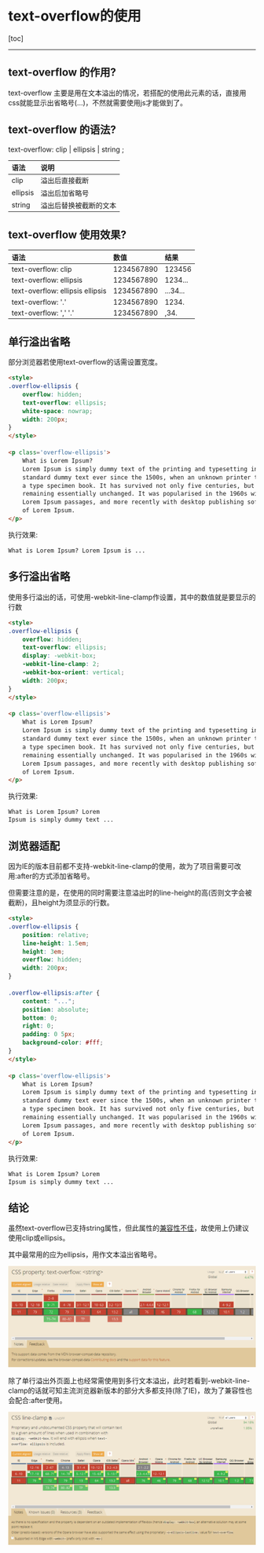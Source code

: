 <h1>text-overflow的使用</h1>

[toc]

---

## text-overflow 的作用?

text-overflow 主要是用在文本溢出的情况，若搭配的使用此元素的话，直接用css就能显示出省略号(...)，不然就需要使用js才能做到了。

## text-overflow 的语法?

text-overflow: clip | ellipsis | string ;

| 语法     | 说明                   |
| :------- | :--------------------- |
| clip     | 溢出后直接截断         |
| ellipsis | 溢出后加省略号         |
| string   | 溢出后替换被截断的文本 |

## text-overflow 使用效果?

| 语法                             | 数值       | 结果     |
| :------------------------------- | :--------- | :------- |
| text-overflow: clip              | 1234567890 | 123456   |
| text-overflow: ellipsis          | 1234567890 | 1234...  |
| text-overflow: ellipsis ellipsis | 1234567890 | ...34... |
| text-overflow: '.'               | 1234567890 | 1234.    |
| text-overflow: ',' '.'           | 1234567890 | ,34.     |

## 单行溢出省略

部分浏览器若使用text-overflow的话需设置宽度。

```html
<style>
.overflow-ellipsis {
    overflow: hidden;
    text-overflow: ellipsis;
    white-space: nowrap;
    width: 200px;
}
</style>

<p class='overflow-ellipsis'>
    What is Lorem Ipsum?
    Lorem Ipsum is simply dummy text of the printing and typesetting industry. Lorem Ipsum has been the industry's
    standard dummy text ever since the 1500s, when an unknown printer took a galley of type and scrambled it to make
    a type specimen book. It has survived not only five centuries, but also the leap into electronic typesetting,
    remaining essentially unchanged. It was popularised in the 1960s with the release of Letraset sheets containing
    Lorem Ipsum passages, and more recently with desktop publishing software like Aldus PageMaker including versions
    of Lorem Ipsum.
</p>
```

执行效果:

```
What is Lorem Ipsum? Lorem Ipsum is ...
```

## 多行溢出省略

使用多行溢出的话，可使用-webkit-line-clamp作设置，其中的数值就是要显示的行数

```html
<style>
.overflow-ellipsis {
    overflow: hidden;
    text-overflow: ellipsis;
    display: -webkit-box;
    -webkit-line-clamp: 2;
    -webkit-box-orient: vertical;
    width: 200px;
}
</style>

<p class='overflow-ellipsis'>
    What is Lorem Ipsum?
    Lorem Ipsum is simply dummy text of the printing and typesetting industry. Lorem Ipsum has been the industry's
    standard dummy text ever since the 1500s, when an unknown printer took a galley of type and scrambled it to make
    a type specimen book. It has survived not only five centuries, but also the leap into electronic typesetting,
    remaining essentially unchanged. It was popularised in the 1960s with the release of Letraset sheets containing
    Lorem Ipsum passages, and more recently with desktop publishing software like Aldus PageMaker including versions
    of Lorem Ipsum.
</p>
```

执行效果:

```
What is Lorem Ipsum? Lorem 
Ipsum is simply dummy text ...
```

## 浏览器适配

因为IE的版本目前都不支持-webkit-line-clamp的使用，故为了项目需要可改用:after的方式添加省略号。

但需要注意的是，在使用的同时需要注意溢出时的line-height的高(否则文字会被截断)，且height为须显示的行数。

```html
<style>
.overflow-ellipsis {
    position: relative;
    line-height: 1.5em;
    height: 3em;
    overflow: hidden;
    width: 200px;
}

.overflow-ellipsis:after {
    content: "...";
    position: absolute;
    bottom: 0;
    right: 0;
    padding: 0 5px;
    background-color: #fff;
}
</style>

<p class='overflow-ellipsis'>
    What is Lorem Ipsum?
    Lorem Ipsum is simply dummy text of the printing and typesetting industry. Lorem Ipsum has been the industry's
    standard dummy text ever since the 1500s, when an unknown printer took a galley of type and scrambled it to make
    a type specimen book. It has survived not only five centuries, but also the leap into electronic typesetting,
    remaining essentially unchanged. It was popularised in the 1960s with the release of Letraset sheets containing
    Lorem Ipsum passages, and more recently with desktop publishing software like Aldus PageMaker including versions
    of Lorem Ipsum.
</p>
```

执行效果:

```
What is Lorem Ipsum? Lorem 
Ipsum is simply dummy text ...
```

## 结论

虽然text-overflow已支持string属性，但此属性的[兼容性不佳](https://caniuse.com/#search=text-overflow)，故使用上仍建议使用clip或ellipsis。

其中最常用的应为ellipsis，用作文本溢出省略号。

<div class="g-img">
    <a href="../image/css-text-overflow/text-overflow.png" target="_blank">
        <img src="../image/css-text-overflow/text-overflow.png" />
    </a>
</div>

除了单行溢出外页面上也经常需使用到多行文本溢出，此时若看到-webkit-line-clamp的话就可知主流浏览器新版本的部分大多都支持(除了IE)，故为了兼容性也会配合:after使用。

<div class="g-img">
    <a href="../image/css-text-overflow/line-clamp.png" target="_blank">
        <img src="../image/css-text-overflow/line-clamp.png" />
    </a>
</div>
